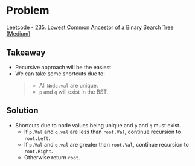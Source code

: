 # Problem
[Leetcode - 235. Lowest Common Ancestor of a Binary Search Tree (Medium)](https://leetcode.com/problems/lowest-common-ancestor-of-a-binary-search-tree/)

## Takeaway
- Recursive approach will be the easiest.
- We can take some shortcuts due to:
  >- All `Node.val` are unique.
  >- `p` and `q` will exist in the BST.

## Solution
- Shortcuts due to node values being unique and `p` and `q` must exist.
  - If `p.Val` and `q.val` are less than `root.Val`, continue recursion to `root.Left`.
  - If `p.Val` and `q.val` are greater than `root.Val`, continue recursion to `root.Right`.
  - Otherwise return `root`.
